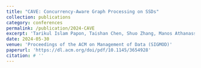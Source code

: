 ```yaml
---
title: "CAVE: Concurrency-Aware Graph Processing on SSDs"
collection: publications
category: conferences
permalink: /publication/2024-CAVE
excerpt: 'Tarikul Islam Papon, Taishan Chen, Shuo Zhang, Manos Athanassoulis'
date: 2024-05-30
venue: 'Proceedings of the ACM on Management of Data (SIGMOD)'
paperurl: 'https://dl.acm.org/doi/pdf/10.1145/3654928'
citation: # ''
---
```


